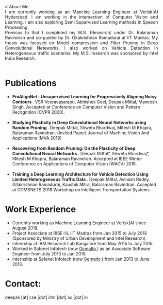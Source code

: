 <head>
<title> 
Deepak Mittal
 </title>
</head>
# About Me
<div style = "text-align: justify"> I am currently working as an Manchie Learning Engineer at Verisk|AI Hyderabad. I am working in the intersection of Computer Vision and Learning. I am also exploring Semi Supervised Learning methods in Speech Processing. 
 <br />
Previous to that I completed my M.S. (Research) under Dr. Balaraman Ravindran and co-guided by Dr. Gitakrishnan Ramadurai at IIT Madras. My thesis was focused on Model compression and Filter Pruning in Deep Convolutional Neteworks. I also worked on Vehicle Detection in Heterogeneous traffic scenarios. My M.S. research was sponsored by Intel India Research.
</div>

<br />

# Publications
<ul>
 <li> <b> ProAlignNet : Unsupervised Learning for Progressively Aligning Noisy Contours </b>. VSR Veeravasarapu, Abhishek Goel, Deepak Mittal, Maneesh Singh. Accepted at Conference on Computer Vision and Pattern Recognition (CVPR 2020). </li>
 <br />
 <li> <b> Studying Plasticity in Deep Convolutional Neural Networks using Random Pruning </b>. Deepak Mittal, Shweta Bhardwaj, Mitesh M Khapra, Balaraman Ravindran. (Invited Paper) Journal of Machine Vision And Applications (MVA 2019) </li>
 <br />
 <li> <b> Recovering from Random Pruning: On the Plasticity of Deep Convolutional Neural Networks </b>. Deepak Mittal*, Shweta Bhardwaj*, Mitesh M Khapra, Balaraman Ravindran. Accepted at IEEE Winter Conference on Applications of Computer Vision (WACV) 2018.</li>
 <br />
 <li> <b> Training a Deep Learning Architecture for Vehicle Detection Using Limited Heterogeneous Traffic Data </b>. Deepak Mittal, Avinash Reddy, Gitakrishnan Ramadurai, Kaushik Mitra, Balaraman Ravindran. Accepted at COMSNETS 2018 Workshop on Intelligent Transportation Systems.</li>
</ul>

# Work Experience
<ul>
<li> Currently working as Machine Learning Engineer at Verisk|AI since August 2018.</li>
<li> Project Associate at RISE-IIL IIT Madras from Jan 2015 to July 2018 (Sponsored by Ministry of Urban Development and Intel Research).
<li> Intenrship at IBM Research Lab Bangalore from May 2015 to July 2015.</li>
<li> Worked in Safenet Infotech (now <a href="https://safenet.gemalto.com/"> Gemalto </a>) as an Associate Software Engineer from July 2013 to Jan 2015.</li>
<li> Internship at Safenet Infotech (now <a href="https://safenet.gemalto.com/"> Gemalto </a>) from Jan 2013 to June 2013.</li>
</ul>

# Contact:
deepak [at] cse [dot] iitm [dot] ac [dot] in

